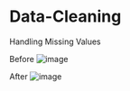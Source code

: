 # Data-Cleaning


Handling Missing Values 

Before 
![image](https://github.com/RajkumariDaur11/Data-Cleaning/assets/114231752/6ba898a8-d542-4f3f-a85b-854f49721383)

After
![image](https://github.com/RajkumariDaur11/Data-Cleaning/assets/114231752/1d2e0e3c-ea25-4273-b8b5-0a050298155c)


